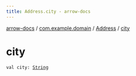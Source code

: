 ```yaml
---
title: Address.city - arrow-docs
---
```


[arrow-docs](../../index.html) / [com.example.domain](../index.html) / [Address](index.html) / [city](./city.html)

# city

`val city: `[`String`](https://kotlinlang.org/api/latest/jvm/stdlib/kotlin/-string/index.html)